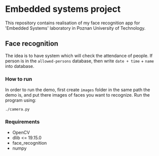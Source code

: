 # Embedded systems project
This repository contains realisation of my face recognition app for 'Embedded Systems' laboratory in Poznan University of Technology.

## Face recognition
The idea is to have system which will check the attendance of people. If person is in the `allowed-persons` database, then write `date + time` + `name` into database.

### How to run
In order to run the demo, first create `images` folder in the same path the demo is, and put there images of faces you want to recognize.
Run the program using:
```
./camera.py
```

### Requirements
* OpenCV
* dlib <= 19.15.0
* face_recognition
* numpy
